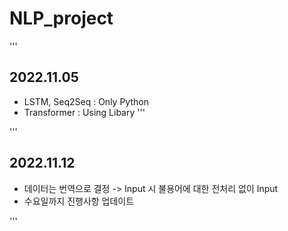 # NLP_project

'''
## 2022.11.05
- LSTM, Seq2Seq : Only Python
- Transformer : Using Libary
'''

'''
## 2022.11.12
- 데이터는 번역으로 결정 -> Input 시 불용어에 대한 전처리 없이 Input
- 수요일까지 진행사항 업데이트

'''
